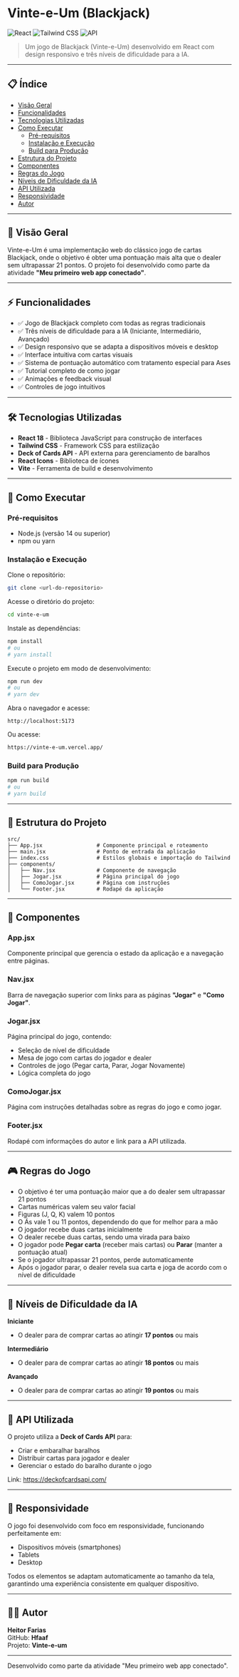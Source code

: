 # Vinte-e-Um (Blackjack)

![React](https://img.shields.io/badge/React-18.2.0-blue) ![Tailwind CSS](https://img.shields.io/badge/Tailwind_CSS-3.3.0-38B2AC) ![API](https://img.shields.io/badge/API-Deck_of_Cards-green)

> Um jogo de Blackjack (Vinte-e-Um) desenvolvido em React com design responsivo e três níveis de dificuldade para a IA.

---

## 📋 Índice

- [Visão Geral](#visão-geral)
- [Funcionalidades](#funcionalidades)
- [Tecnologias Utilizadas](#tecnologias-utilizadas)
- [Como Executar](#como-executar)
  - [Pré-requisitos](#pré-requisitos)
  - [Instalação e Execução](#instalação-e-execução)
  - [Build para Produção](#build-para-produção)
- [Estrutura do Projeto](#estrutura-do-projeto)
- [Componentes](#componentes)
- [Regras do Jogo](#regras-do-jogo)
- [Níveis de Dificuldade da IA](#níveis-de-dificuldade-da-ia)
- [API Utilizada](#api-utilizada)
- [Responsividade](#responsividade)
- [Autor](#autor)

---

## 🎯 Visão Geral

Vinte-e-Um é uma implementação web do clássico jogo de cartas Blackjack, onde o objetivo é obter uma pontuação mais alta que o dealer sem ultrapassar 21 pontos. O projeto foi desenvolvido como parte da atividade **"Meu primeiro web app conectado"**.

---

## ⚡ Funcionalidades

- ✅ Jogo de Blackjack completo com todas as regras tradicionais
- ✅ Três níveis de dificuldade para a IA (Iniciante, Intermediário, Avançado)
- ✅ Design responsivo que se adapta a dispositivos móveis e desktop
- ✅ Interface intuitiva com cartas visuais
- ✅ Sistema de pontuação automático com tratamento especial para Ases
- ✅ Tutorial completo de como jogar
- ✅ Animações e feedback visual
- ✅ Controles de jogo intuitivos

---

## 🛠️ Tecnologias Utilizadas

- **React 18** - Biblioteca JavaScript para construção de interfaces
- **Tailwind CSS** - Framework CSS para estilização
- **Deck of Cards API** - API externa para gerenciamento de baralhos
- **React Icons** - Biblioteca de ícones
- **Vite** - Ferramenta de build e desenvolvimento

---

## 🚀 Como Executar

### Pré-requisitos

- Node.js (versão 14 ou superior)
- npm ou yarn

### Instalação e Execução

Clone o repositório:

```bash
git clone <url-do-repositorio>
```

Acesse o diretório do projeto:

```bash
cd vinte-e-um
```

Instale as dependências:

```bash
npm install
# ou
# yarn install
```

Execute o projeto em modo de desenvolvimento:

```bash
npm run dev
# ou
# yarn dev
```

Abra o navegador e acesse:

```
http://localhost:5173
```

Ou acesse:

```bash
https://vinte-e-um.vercel.app/
```

### Build para Produção

```bash
npm run build
# ou
# yarn build
```

---

## 📁 Estrutura do Projeto

```
src/
├── App.jsx                 # Componente principal e roteamento
├── main.jsx                # Ponto de entrada da aplicação
├── index.css               # Estilos globais e importação do Tailwind
├── components/
│   ├── Nav.jsx             # Componente de navegação
│   ├── Jogar.jsx           # Página principal do jogo
│   ├── ComoJogar.jsx       # Página com instruções
│   └── Footer.jsx          # Rodapé da aplicação
```

---

## 🧩 Componentes

### App.jsx

Componente principal que gerencia o estado da aplicação e a navegação entre páginas.

### Nav.jsx

Barra de navegação superior com links para as páginas **"Jogar"** e **"Como Jogar"**.

### Jogar.jsx

Página principal do jogo, contendo:

- Seleção de nível de dificuldade
- Mesa de jogo com cartas do jogador e dealer
- Controles de jogo (Pegar carta, Parar, Jogar Novamente)
- Lógica completa do jogo

### ComoJogar.jsx

Página com instruções detalhadas sobre as regras do jogo e como jogar.

### Footer.jsx

Rodapé com informações do autor e link para a API utilizada.

---

## 🎮 Regras do Jogo

- O objetivo é ter uma pontuação maior que a do dealer sem ultrapassar 21 pontos
- Cartas numéricas valem seu valor facial
- Figuras (J, Q, K) valem 10 pontos
- O Ás vale 1 ou 11 pontos, dependendo do que for melhor para a mão
- O jogador recebe duas cartas inicialmente
- O dealer recebe duas cartas, sendo uma virada para baixo
- O jogador pode **Pegar carta** (receber mais cartas) ou **Parar** (manter a pontuação atual)
- Se o jogador ultrapassar 21 pontos, perde automaticamente
- Após o jogador parar, o dealer revela sua carta e joga de acordo com o nível de dificuldade

---

## 🧠 Níveis de Dificuldade da IA

**Iniciante**

- O dealer para de comprar cartas ao atingir **17 pontos** ou mais

**Intermediário**

- O dealer para de comprar cartas ao atingir **18 pontos** ou mais

**Avançado**

- O dealer para de comprar cartas ao atingir **19 pontos** ou mais

---

## 🔌 API Utilizada

O projeto utiliza a **Deck of Cards API** para:

- Criar e embaralhar baralhos
- Distribuir cartas para jogador e dealer
- Gerenciar o estado do baralho durante o jogo

Link: https://deckofcardsapi.com/

---

## 📱 Responsividade

O jogo foi desenvolvido com foco em responsividade, funcionando perfeitamente em:

- Dispositivos móveis (smartphones)
- Tablets
- Desktop

Todos os elementos se adaptam automaticamente ao tamanho da tela, garantindo uma experiência consistente em qualquer dispositivo.

---

## 👨‍💻 Autor

**Heitor Farias**  
GitHub: **Hfaaf**  
Projeto: **Vinte-e-um**

---

Desenvolvido como parte da atividade "Meu primeiro web app conectado".
